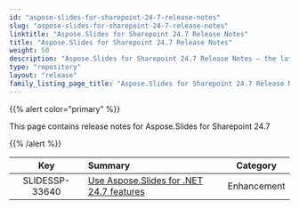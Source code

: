 ```yaml
---
id: "aspose-slides-for-sharepoint-24-7-release-notes"
slug: "aspose-slides-for-sharepoint-24-7-release-notes"
linktitle: "Aspose.Slides for Sharepoint 24.7 Release Notes"
title: "Aspose.Slides for Sharepoint 24.7 Release Notes"
weight: 50
description: "Aspose.Slides for Sharepoint 24.7 Release Notes – the latest updates and fixes."
type: "repository"
layout: "release"
family_listing_page_title: "Aspose.Slides for Sharepoint 24.7 Release Notes"
---
```


{{% alert color="primary" %}} 

This page contains release notes for Aspose.Slides for Sharepoint 24.7

{{% /alert %}} 

|**Key** |**Summary** |**Category** |
| :-: | :- | :-: |
|SLIDESSP-33640|[Use Aspose.Slides for .NET 24.7 features](/slides/net/release-notes/2024/aspose-slides-for-net-24-7-release-notes/)|Enhancement|


